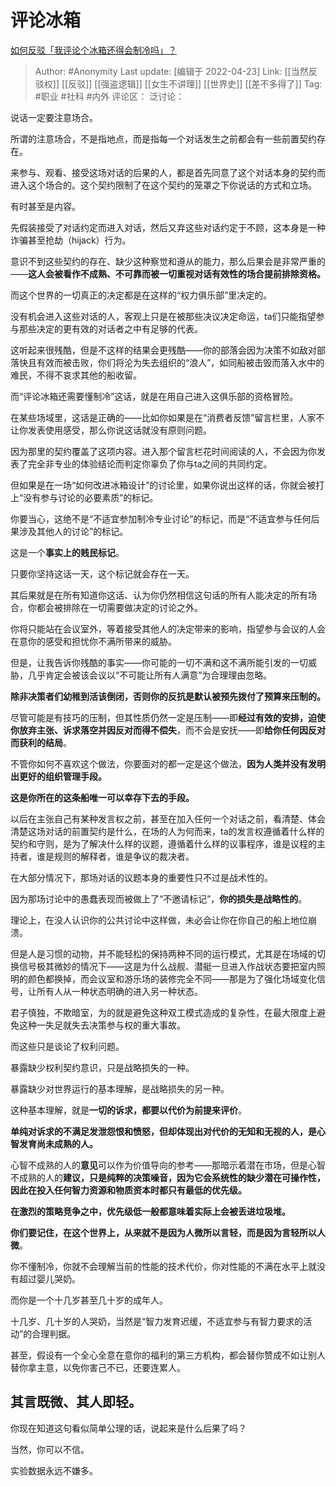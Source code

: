# 评论冰箱
[如何反驳「我评论个冰箱还得会制冷吗」？](https://www.zhihu.com/question/29056558/answer/1832087522)

> Author: #Anonymity
> Last update: [编辑于 2022-04-23]
> Link: [[当然反驳权]] [[反驳]] [[强盗逻辑]] [[女生不讲理]] [[世界史]] [[差不多得了]]
> Tag: #职业 #社科 #内外
> 评论区：
> 泛讨论：

说话一定要注意场合。

所谓的注意场合，不是指地点，而是指每一个对话发生之前都会有一些前置契约存在。

来参与、观看、接受这场对话的后果的人，都是首先同意了这个对话本身的契约而进入这个场合的。这个契约限制了在这个契约的笼罩之下你说话的方式和立场。

有时甚至是内容。

先假装接受了对话约定而进入对话，然后又弃这些对话约定于不顾，这本身是一种诈骗甚至抢劫（hijack）行为。

意识不到这些契约的存在、缺少这种察觉和遵从的能力，那么后果会是非常严重的——**这人会被看作不成熟、不可靠而被一切重视对话有效性的场合提前排除资格。**

而这个世界的一切真正的决定都是在这样的“权力俱乐部”里决定的。

没有机会进入这些对话的人，客观上只是在被那些决议决定命运，ta们只能指望参与那些决定的更有效的对话者之中有足够的代表。

这听起来很残酷，但是不这样的结果会更残酷——你的部落会因为决策不如敌对部落快且有效而被击败，你们将沦为失去组织的“浪人”，如同船被击毁而落入水中的难民，不得不哀求其他的船收留。

而“评论冰箱还需要懂制冷”这话，就是在用自己进入这俱乐部的资格冒险。

在某些场域里，这话是正确的——比如你如果是在“消费者反馈”留言栏里，人家不让你发表使用感受，那么你说这话就没有原则问题。

因为那里的契约覆盖了这项内容。进入那个留言栏花时间阅读的人，不会因为你发表了完全非专业的体验结论而判定你辜负了你与ta之间的共同约定。

但如果是在一场“如何改进冰箱设计”的讨论里，如果你说出这样的话，你就会被打上“没有参与讨论的必要素质”的标记。

你要当心，这绝不是“不适宜参加制冷专业讨论”的标记，而是“不适宜参与任何后果涉及其他人的讨论”的标记。

这是一个**事实上的贱民标记**。

只要你坚持这话一天，这个标记就会存在一天。

其后果就是在所有知道你这话、认为你仍然相信这句话的所有人能决定的所有场合，你都会被排除在一切需要做决定的讨论之外。

你将只能站在会议室外，等着接受其他人的决定带来的影响，指望参与会议的人会在意你的感受和担忧你不满所带来的威胁。

但是，让我告诉你残酷的事实——你可能的一切不满和这不满所能引发的一切威胁，几乎肯定会被该会议以“不可能让所有人满意”为合理理由忽略。

**除非决策者们幼稚到活该倒闭，否则你的反抗是默认被预先拨付了预算来压制的。**

尽管可能是有技巧的压制，但其性质仍然一定是压制——即**经过有效的安排，迫使你放弃主张、诉求落空并因反对而得不偿失**，而不会是安抚——即**给你任何因反对而获利的结局**。

不管你如何不喜欢这个做法，你要面对的都一定是这个做法，**因为人类并没有发明出更好的组织管理手段。**

**这是你所在的这条船唯一可以幸存下去的手段。**

以后在主张自己有某种发言权之前，甚至在加入任何一个对话之前，看清楚、体会清楚这场对话的前置契约是什么，在场的人为何而来，ta的发言权遵循着什么样的契约和守则，是为了解决什么样的议题，遵循着什么样的议事程序，谁是议程的主持者，谁是规则的解释者，谁是争议的裁决者。

在大部分情况下，那场对话的议题本身的重要性只不过是战术性的。

因为那场讨论中的愚蠢表现而被做上了“不邀请标记”，**你的损失是战略性的**。

理论上，在没人认识你的公共讨论中这样做，未必会让你在你自己的船上地位崩溃。

但是人是习惯的动物，并不能轻松的保持两种不同的运行模式，尤其是在场域的切换信号极其微妙的情况下——这是为什么战舰、潜艇一旦进入作战状态要把室内照明的颜色都换掉，而会议室和游乐场的装修完全不同——那是为了强化场域变化信号，让所有人从一种状态明确的进入另一种状态。

君子慎独，不欺暗室，为的就是避免这种双工模式造成的复杂性，在最大限度上避免这种一失足就失去决策参与权的重大事故。

而这些只是谈论了权利问题。

暴露缺少权利契约意识，只是战略损失的一种。

暴露缺少对世界运行的基本理解，是战略损失的另一种。

这种基本理解，就是**一切的诉求，都要以代价为前提来评价**。

**单纯对诉求的不满足发泄怨恨和愤怒，但却体现出对代价的无知和无视的人，是心智发育尚未成熟的人。**

心智不成熟的人的**意见**可以作为价值导向的参考——那暗示着潜在市场，但是心智不成熟的人的**建议，**只是纯粹的决策噪音，因为它会系统性的缺少潜在可操作性，因此在投入任何智力资源和物质资本时都只有最低的优先级**。**

**在激烈的策略竞争之中，优先级低一般都意味着实际上会被丢进垃圾堆。**

**你们要记住，在这个世界上，从来就不是因为人微所以言轻，而是因为言轻所以人微**。

你不懂制冷，你就不会理解当前的性能的技术代价，你对性能的不满在水平上就没有超过婴儿哭奶。

而你是一个十几岁甚至几十岁的成年人。

十几岁、几十岁的人哭奶，当然是“智力发育迟缓，不适宜参与有智力要求的活动”的合理判据。

甚至，假设有一个全心全意在意你的福利的第三方机构，都会替你赞成不如让别人替你拿主意，以免你害己不已，还要连累人。

**其言既微、其人即轻。**
--------------

你现在知道这句看似简单公理的话，说起来是什么后果了吗？

当然，你可以不信。

实验数据永远不嫌多。
